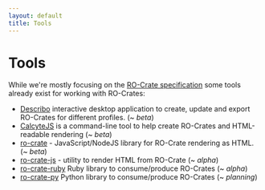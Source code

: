 ```yaml
---
layout: default
title: Tools
---
```

<!--
   Copyright 2019-2020 The University of Manchester and RO Crate contributors 
   <https://github.com/ResearchObject/ro-crate/graphs/contributors>

   Licensed under the Apache License, Version 2.0 (the "License");
   you may not use this file except in compliance with the License.
   You may obtain a copy of the License at

       http://www.apache.org/licenses/LICENSE-2.0

   Unless required by applicable law or agreed to in writing, software
   distributed under the License is distributed on an "AS IS" BASIS,
   WITHOUT WARRANTIES OR CONDITIONS OF ANY KIND, either express or implied.
   See the License for the specific language governing permissions and
   limitations under the License.
-->

# Tools

While we're mostly focusing on the [RO-Crate specification](specification.md) some tools already exist for working with RO-Crates:

 - [Describo](https://arkisto-platform.github.io/describo/) interactive desktop application to create, update and export RO-Crates for different profiles. (~ _beta_)
 - [CalcyteJS](https://github.com/UTS-eResearch/CalcyteJS) is a command-line tool to help create RO-Crates and HTML-readable rendering (~ _beta_)
 - [ro-crate](https://www.npmjs.com/package/ro-crate) - JavaScript/NodeJS library for RO-Crate rendering as HTML. (~ _beta_)
 - [ro-crate-js](https://github.com/UTS-eResearch/ro-crate-js) - utility to render HTML from RO-Crate (~ _alpha_)
 - [ro-crate-ruby](https://github.com/fbacall/ro-crate-ruby) Ruby library to consume/produce RO-Crates (~ _alpha_)
 - [ro-crate-py](https://github.com/researchobject/ro-crate-py) Python library to consume/produce RO-Crates (~ _planning_)
